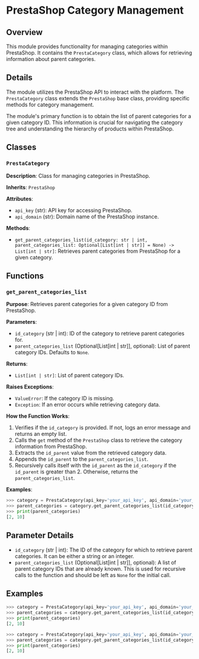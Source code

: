 # PrestaShop Category Management

## Overview

This module provides functionality for managing categories within PrestaShop. It contains the `PrestaCategory` class, which allows for retrieving information about parent categories.

## Details

The module utilizes the PrestaShop API to interact with the platform. The `PrestaCategory` class extends the `PrestaShop` base class, providing specific methods for category management.

The module's primary function is to obtain the list of parent categories for a given category ID. This information is crucial for navigating the category tree and understanding the hierarchy of products within PrestaShop.

## Classes

### `PrestaCategory`

**Description**: Class for managing categories in PrestaShop.

**Inherits**: `PrestaShop`

**Attributes**:
- `api_key` (str): API key for accessing PrestaShop.
- `api_domain` (str): Domain name of the PrestaShop instance.

**Methods**:
- `get_parent_categories_list(id_category: str | int, parent_categories_list: Optional[List[int | str]] = None) -> List[int | str]`: Retrieves parent categories from PrestaShop for a given category.

## Functions

### `get_parent_categories_list`

**Purpose**: Retrieves parent categories for a given category ID from PrestaShop.

**Parameters**:
- `id_category` (str | int): ID of the category to retrieve parent categories for.
- `parent_categories_list` (Optional[List[int | str]], optional): List of parent category IDs. Defaults to `None`.

**Returns**:
- `List[int | str]`: List of parent category IDs.

**Raises Exceptions**:
- `ValueError`: If the category ID is missing.
- `Exception`: If an error occurs while retrieving category data.

**How the Function Works**:
1. Verifies if the `id_category` is provided. If not, logs an error message and returns an empty list.
2. Calls the `get` method of the `PrestaShop` class to retrieve the category information from PrestaShop.
3. Extracts the `id_parent` value from the retrieved category data.
4. Appends the `id_parent` to the `parent_categories_list`.
5. Recursively calls itself with the `id_parent` as the `id_category` if the `id_parent` is greater than 2. Otherwise, returns the `parent_categories_list`.

**Examples**:
```python
>>> category = PrestaCategory(api_key='your_api_key', api_domain='your_domain')
>>> parent_categories = category.get_parent_categories_list(id_category='10')
>>> print(parent_categories)
[2, 10]
```

## Parameter Details

- `id_category` (str | int): The ID of the category for which to retrieve parent categories. It can be either a string or an integer.
- `parent_categories_list` (Optional[List[int | str]], optional): A list of parent category IDs that are already known. This is used for recursive calls to the function and should be left as `None` for the initial call.


## Examples

```python
>>> category = PrestaCategory(api_key='your_api_key', api_domain='your_domain')
>>> parent_categories = category.get_parent_categories_list(id_category=10)
>>> print(parent_categories)
[2, 10]

>>> category = PrestaCategory(api_key='your_api_key', api_domain='your_domain')
>>> parent_categories = category.get_parent_categories_list(id_category='10')
>>> print(parent_categories)
[2, 10]
```